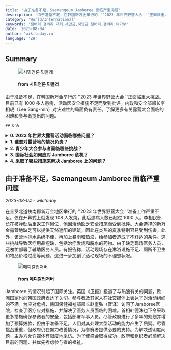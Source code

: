 ```yaml
---
title: '由于准备不足，Saemangeum Jamboree 面临严重问题'
description: '由于准备不足，在韩国新万金举行的 ''2023 年世界野营大会 ''正面临重大挑战。目前已有 1000 多人患病，活动因安全措施不足而受到批评。内政和安全部部长李相珉（Lee Sang-min）对灾难性的局面负有责任。了解更多有关露营大会面临的困难和参与者提出的问题。'
category: 'World/International'
keywords: '잼버리,잼버리 대회,새만금,새만금 잼버리,잼버리 여가부'
date: '2023-08-04'
author: 'wikitoday.io'
language: 'ZH'
---
```


## Summary



<figure>
    <img src="https://cdn.mindlenews.com/news/thumbnail/202308/4464_11351_1846_v150.jpg" alt="시민언론 민들레" />
    <figcaption>
        <h4> from 시민언론 민들레</h4>
    </figcaption>
</figure>


由于准备不足，在韩国新万金举行的 ''2023 年世界野营大会 ''正面临重大挑战。目前已有 1000 多人患病，活动因安全措施不足而受到批评。内政和安全部部长李相珉（Lee Sang-min）对灾难性的局面负有责任。了解更多有关露营大会面临的困难和参与者提出的问题。


    ## QnA

    
<details>
        <summary><b>0. 2023 年世界大露营活动面临哪些问题？</b></summary>
        由于准备工作不充分，该活动面临着生病人数多、安全措施不足、营地条件差等问题。
    </details>
    
<details>
        <summary><b>1. 谁要对露营地的情况负责？</b></summary>
        内政和安全部长 Lee Sang-min 因活动缺乏安全措施和准备工作而被问责。
    </details>
    
<details>
        <summary><b>2. 青少年大会参与者面临哪些挑战？</b></summary>
        参加者面临的挑战包括营地缺乏树荫、排水不畅、医疗用品短缺、淋浴设施不足、厕所不卫生以及物品价格过高。
    </details>
    
<details>
        <summary><b>3. 国际社会如何应对 Jamboree 危机？</b></summary>
        英国《卫报》报道了与热浪有关的问题，欧洲国家也向韩国政府表达了关切。参赛者及其家人也在社交媒体上表达了不满。
    </details>
    
<details>
        <summary><b>4. 采取了哪些措施来解决 Jamboree 上的问题？</b></summary>
        韩国保健福祉部长官赵奎雄访问了仁波切医院，检查医疗响应情况。韩德洙总理已下令部署军事人员，以提供额外支持和采取安全措施。
    </details>
    


## 由于准备不足，Saemangeum Jamboree 面临严重问题

_2023-08-04 - wikitoday_

在全罗北道扶南郡新万金地区举行的 ''2023 年世界野营大会 ''准备工作严重不足。仅在开幕式上就发现 108 人发烧，此后患病人数已超过 1000 人。李相民部长在被弹劾后重返工作岗位，他因活动缺乏安全措施而受到批评。大会选择的新万金露营地缺乏可以提供天然遮阳的建筑，因此在炎热的夏季特别容易受到伤害。此外，该营地排水系统不佳，再加上暴雨和热浪，给参加者造成了不舒适的条件。这些挑战导致医疗用品短缺，包括治疗发烧和脱水的药物。由于缺乏现场医务人员，还匆忙部署了辅助医务人员。有报告称，活动现场存在淋浴设施不足、厕所不卫生和物品价格过高等问题，这进一步加剧了活动现场的不理想状况。


<figure>
    <img src="http://cdn.monews.co.kr/news/thumbnail/202308/325623_92181_950_v150.jpg" alt="메디칼업저버" />
    <figcaption>
        <h4> from 메디칼업저버</h4>
    </figcaption>
</figure>


Jamboree 的情况引起了国际关注。英国《卫报》报道了与热浪有关的问题，欧洲国家也向韩国政府表达了关切。参与者及其家人在社交媒体上表达了对活动组织的不满。为应对危机，韩国保健福祉部部长赵奎弘（音译）访问了Jamboree医院，检查了医疗应对措施，并解决了医务人员面临的困难。首相韩德洙也下令采取更多措施确保参赛者的安全，包括部署军事人员。尽管政府进行了多年的规划并增加了预算拨款，但由于准备不足，人们对其处理大型活动的能力产生了质疑。尽管挑战重重，但政府仍在努力改善情况，为参赛者提供必要的支持。为解决透明度问题，主办方允许媒体有限度地采访。为了使盛会取得成功，政府和组织者必须解决目前的问题，并优先考虑参与者的福祉。
